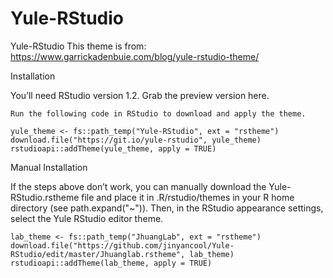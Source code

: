 # Yule-RStudio
Yule-RStudio
This theme is from: https://www.garrickadenbuie.com/blog/yule-rstudio-theme/


Installation

You’ll need RStudio version 1.2. Grab the preview version here.

    Run the following code in RStudio to download and apply the theme.

    yule_theme <- fs::path_temp("Yule-RStudio", ext = "rstheme")
    download.file("https://git.io/yule-rstudio", yule_theme)
    rstudioapi::addTheme(yule_theme, apply = TRUE)

Manual Installation

If the steps above don’t work, you can manually download the Yule-RStudio.rstheme file and place it in .R/rstudio/themes in your R home directory (see path.expand("~")). Then, in the RStudio appearance settings, select the Yule RStudio editor theme.


    lab_theme <- fs::path_temp("JhuangLab", ext = "rstheme")
    download.file("https://github.com/jinyancool/Yule-RStudio/edit/master/Jhuanglab.rstheme", lab_theme)
    rstudioapi::addTheme(lab_theme, apply = TRUE)
